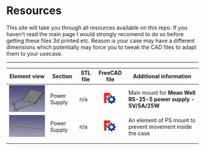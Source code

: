 # Resources
This site will take you through all resources available on this repo. If you haven't read the main page I would strongly recomend to do so before getting these files 3d printed etc.
Reason is your case may have a different dimensions which potentially may force you to tweak the CAD files to adapt them to your usecase.

---
| Element view | Section | STL file | FreeCAD file | Additional information |
| --- | --- | --- |:---:| --- |
| ![mount01](../pic/res_ps_mount_01.png) | Power Supply | n/a | [![3636fc](36_36_fc.png)](cad/mount_powersupply_01.FCStd) | Main mount for **Mean Well RS-25-5 power supply - 5V/5A/25W** |
| ![mount02](../pic/res_ps_mount_02.png) | Power Supply | n/a | [![3636fc](36_36_fc.png)](cad/mount_powersupply_02.FCStd) | An element of PS mount to prevent movement inside the case |
| | | | | |
| | | | | |
